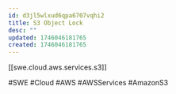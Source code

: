 ```yaml
---
id: d3jl5wlxud6qpa6707vqhi2
title: S3 Object Lock
desc: ""
updated: 1746046181765
created: 1746046181765
---
```


[[swe.cloud.aws.services.s3]]

#SWE #Cloud #AWS #AWSServices #AmazonS3
